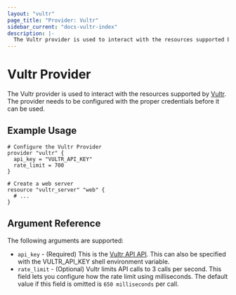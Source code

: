 ```yaml
---
layout: "vultr"
page_title: "Provider: Vultr"
sidebar_current: "docs-vultr-index"
description: |-
  The Vultr provider is used to interact with the resources supported by Vultr. The provider needs to be configured with the proper credentials before it can be used.
---
```


# Vultr Provider

The Vultr provider is used to interact with the
resources supported by [Vultr](https://www.vultr.com). The provider needs to be configured
with the proper credentials before it can be used.

## Example Usage

```hcl
# Configure the Vultr Provider
provider "vultr" {
  api_key = "VULTR_API_KEY"
  rate_limit = 700
}

# Create a web server
resource "vultr_server" "web" {
  # ...
}
```

## Argument Reference

The following arguments are supported:

* `api_key` - (Required) This is the [Vultr API API](https://my.vultr.com/settings/#settingsapi). This can also be specified with the VULTR_API_KEY shell environment variable.
* `rate_limit` - (Optional) Vultr limits API calls to 3 calls per second. This field lets you configure how the rate limit using milliseconds. The default value if this field is omitted is `650 milliseconds` per call. 
